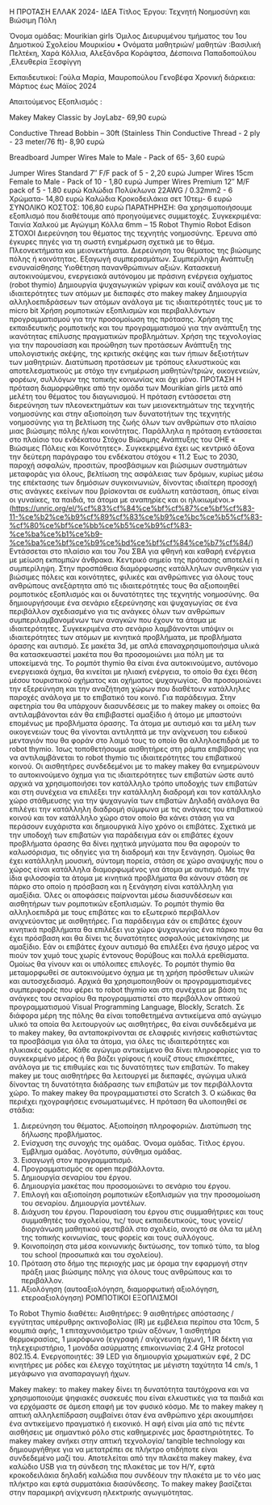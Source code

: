 Η ΠΡΟΤΑΣΗ
ΕΛΛΑΚ 2024- ΙΔΕΑ
Τίτλος Έργου: Τεχνητή Νοημοσύνη και Βιώσιμη Πόλη 

Όνομα ομάδας: Mourikian girls
Όμιλος Διευρυμένου τμήματος του 1ου Δημοτικού Σχολείου Μουρικίου
•	Ονόματα μαθητριών/ μαθητών :Βασιλική Πελτέκη, Χαρά Κόλλια, Αλεξάνδρα Κοράφτσα, Δέσποινα Παπαδοπούλου ,Ελευθερία Ξεσφίγγη

Εκπαιδευτικοί:  Γούλα Μαρία, Μαυροπούλου Γενοβέφα
Χρονική διάρκεια: Μάρτιος έως Μάϊος 2024

Απαιτούμενος Εξοπλισμός :

Makey Makey Classic by JoyLabz- 69,90 ευρώ

Conductive Thread Bobbin – 30ft (Stainless Thin Conductive Thread - 2 ply - 23 meter/76 ft)- 8,90 ευρώ

Breadboard Jumper Wires Male to Male - Pack of 65- 3,60 ευρώ

Jumper Wires Standard 7″ F/F pack of 5  - 2,20 ευρώ 
Jumper Wires 15cm Female to Male - Pack of 10 -  1,80 ευρώ 
Jumper Wires Premium 12″ M/F pack of 5   - 1.80 ευρώ 
Καλώδια Πολύκλωνα 22AWG / 0.32mm2 - 6 Χρώματα- 14,80 ευρώ
Καλώδια Κροκοδειλάκια σετ 10τεμ- 6 ευρώ
ΣΥΝΟΛΙΚΟ ΚΟΣΤΟΣ: 106,80 ευρώ
ΠΑΡΑΤΗΡΗΣΗ: Θα χρησιμοποιήσουμε εξοπλισμό που διαθέτουμε από προηγούμενες συμμετοχές. Συγκεκριμένα:
Ταινία Χαλκού με Αγώγιμη Κόλλα 6mm – 15
Robot Thymio
Robot Edison
ΣΤΟΧΟΙ
Διερεύνηση του θέματος της τεχνητής νοημοσύνης. Έρευνα από έγκυρες πηγές για τη σωστή ενημέρωση σχετικά με το θέμα. Πλεονεκτήματα και μειονεκτήματα. 
Διερεύνηση του θέματος της βιώσιμης πόλης ή κοινότητας. Εξαγωγή συμπερασμάτων.
Συμπερίληψη
Ανάπτυξη ενσυναίσθησης
Υιοθέτηση πανανθρώπινων αξιών. 
Κατασκευή αυτοκινούμενου, ενεργειακά αυτόνομου με πράσινη ενέργεια οχήματος (robot thymio)
Δημιουργία ψυχαγωγικών γρίφων και κουίζ ανάλογα με τις ιδιαιτερότητες των ατόμων με διεπαφές στο makey makey
Δημιουργία αλληλοεπιδράσεων των ατόμων ανάλογα με τις ιδιαιτερότητές τους με το micro bit 
Χρήση ρομποτικών εξοπλισμών και περιβαλλόντων προγραμματισμού για την προσομοίωση της πρότασης. 
Χρήση της εκπαιδευτικής ρομποτικής και του προγραμματισμού για την ανάπτυξη της ικανότητας επίλυσης πραγματικών προβλημάτων.
Χρήση της τεχνολογίας για την παρουσίαση και προώθηση των προτάσεων
Ανάπτυξη της υπολογιστικής σκέψης, της κριτικής σκέψης και των ήπιων δεξιοτήτων των μαθητριών.
Διατύπωση προτάσεων  με τρόπους ελκυστικούς και αποτελεσματικούς με στόχο την ενημέρωση μαθητών/τριών, οικογενειών,  φορέων, συλλόγων της τοπικής κοινωνίας και όχι μόνο.
ΠΡΟΤΑΣΗ
Η πρόταση διαμορφώθηκε από την ομάδα των Mourikian girls μετά από μελέτη του θέματος του διαγωνισμού. 
Η πρόταση εντάσσεται στη διερεύνηση των πλεονεκτημάτων και των μειονεκτημάτων της τεχνητής νοημοσύνης και στην αξιοποίηση των δυνατοτήτων της τεχνητής νοημοσύνης για τη βελτίωση της ζωής όλων των ανθρώπων στο πλαίσιο μιας βιώσιμης πόλης ή/και κοινότητας.
Παράλληλα η  πρόταση εντάσσεται στο πλαίσιο του ενδέκατου Στόχου Βιώσιμης Ανάπτυξης  του ΟΗΕ « Βιώσιμες Πόλεις και Κοινότητες». Συγκεκριμένα έχει ως κεντρικό άξονα την δεύτερη παράγραφο του ενδέκατου στόχου « 11.2 Έως το 2030,  παροχή ασφαλών, προσιτών, προσβάσιμων και βιώσιμων συστημάτων μεταφοράς για όλους, βελτίωση της ασφάλειας των δρόμων, κυρίως μέσω της επέκτασης των δημόσιων συγκοινωνιών, δίνοντας ιδιαίτερη προσοχή στις ανάγκες εκείνων που βρίσκονται σε ευάλωτη κατάσταση, όπως είναι οι γυναίκες, τα παιδιά, τα άτομα με αναπηρίες και οι ηλικιωμένοι.» (https://unric.org/el/%cf%83%cf%84%ce%bf%cf%87%ce%bf%cf%83-11-%ce%b2%ce%b9%cf%89%cf%83%ce%b9%ce%bc%ce%b5%cf%83-%cf%80%ce%bf%ce%bb%ce%b5%ce%b9%cf%83-%ce%ba%ce%b1%ce%b9-%ce%ba%ce%bf%ce%b9%ce%bd%ce%bf%cf%84%ce%b7%cf%84/) 
Εντάσσεται στο πλαίσιο και του 7ου ΣΒΑ για φθηνή και καθαρή ενέργεια με μείωση εκπομπών άνθρακα.
Κεντρικό σημείο της πρότασης αποτελεί η συμπερίληψη. Στην προσπάθεια διαμόρφωσης κατάλληλων συνθηκών για βιώσιμες πόλεις και κοινότητες, φιλικές και ανθρώπινες για όλους τους ανθρώπους ανεξάρτητα από τις ιδιαιτερότητές τους θα αξιοποιηθεί ρομποτικός εξοπλισμός και οι δυνατότητες της τεχνητής νοημοσύνης. 
Θα δημιουργήσουμε ένα σενάριο εξερεύνησης και ψυχαγωγίας σε ένα περιβάλλον σχεδιασμένο για τις ανάγκες όλων των ανθρώπων συμπεριλαμβανομένων των αναγκών που έχουν τα άτομα με ιδιαιτερότητες. Συγκεκριμένα στο σενάριο λαμβάνονται υπόψιν οι ιδιαιτερότητες των ατόμων με κινητικά προβλήματα, με προβλήματα όρασης και αυτισμό. 
Σε μακέτα 3d, με απλά επαναχρησιμοποιήσιμα υλικά θα κατασκευαστεί μακέτα που θα προσομοιώνει  μια πόλη με τα υποκείμενά της. 
Το ρομπότ  thymio θα είναι ένα αυτοκινούμενο, αυτόνομο ενεργειακά  όχημα, θα κινείται με ηλιακή ενέργεια, το οποίο θα έχει θέση μέσου τουριστικού οχήματος και οχήματος ψυχαγωγίας. Θα προσομοιώνει  την εξερεύνηση και την αναζήτηση χώρων που διαθέτουν κατάλληλες παροχές ανάλογα με το επιβατικό του κοινό. Για παράδειγμα. Στην αφετηρία του θα υπάρχουν διασυνδέσεις με το makey makey  οι οποίες θα αντιλαμβάνονται εάν θα επιβιβαστεί αμαξίδιο ή άτομο με μπαστούνι επομένως  με  προβλήματα όρασης. Τα άτομα με αυτισμό και τα μέλη των οικογενειών τους θα γίνονται αντιληπτά με την ανίχνευση του ειδικού μενταγιόν που θα φοράν στο λαιμό τους το οποίο θα αλληλοεπιδρά με το robot thymio.  Ίσως τοποθετήσουμε αισθητήρες  στη ράμπα επιβίβασης για να αντιλαμβάνεται το robot thymio τις ιδιαιτερότητες του επιβατικού κοινού. Οι αισθητήρες συνδεδεμένοι με το makey makey  θα ενημερώνουν το αυτοκινούμενο όχημα για τις ιδιαιτερότητες των επιβατών ώστε αυτό αρχικά να χρησιμοποιήσει τον κατάλληλο τρόπο υποδοχής των επιβατών και στη συνέχεια να επιλέξει την κατάλληλη διαδρομή και τον κατάλληλο χώρο στάθμευσης για την ψυχαγωγία των επιβατών Δηλαδή ανάλογα θα επιλέγει την κατάλληλη διαδρομή  σύμφωνα με τις ανάγκες του επιβατικού κοινού και τον κατάλληλο χώρο στον οποίο θα κάνει στάση για να περάσουν ευχάριστα και δημιουργικά λίγο χρόνο οι επιβάτες.  Σχετικά με την υποδοχή των επιβατών για παράδειγμα εάν οι επιβάτες έχουν προβλήματα όρασης θα δίνει ηχητικά μηνύματα που θα αφορούν το καλωσόρισμα, τις οδηγίες για τη διαδρομή και την ξενάγηση. Ομοίως  θα έχει κατάλληλη μουσική, σύντομη πορεία, στάση σε χώρο αναψυχής που ο χώρος είναι κατάλληλα διαμορφωμένος για άτομα με αυτισμό. Με την ίδια φιλοσοφία τα  άτομα με κινητικά προβλήματα θα κάνουν στάση σε πάρκο στο οποίο η πρόσβαση και  η ξενάγηση   είναι κατάλληλη για αμαξίδια. Όλες οι αποφάσεις παίρνονται μέσω διασυνδέσεων και αισθητήρων των ρομποτικών εξοπλισμών.
Το  ρομπότ thymio  θα αλληλοεπιδρά με τους επιβάτες  και το εξωτερικό περιβάλλον ανιχνεύοντας με αισθητήρες. Για παράδειγμα εάν οι επιβάτες έχουν κινητικά προβλήματα θα επιλέξει για χώρο ψυχαγωγίας ένα πάρκο που θα έχει πρόσβαση και θα δίνει τις δυνατότητες ασφαλούς μετακίνησης με αμαξίδιο. Εάν οι επιβάτες έχουν αυτισμό θα επιλέξει ένα ήσυχο μέρος να πιούν τον χυμό τους χωρίς έντονους θορύβους και πολλά ερεθίσματα. Ομοίως θα γίνουν και οι υπόλοιπες επιλογές. Το  ρομπότ thymio  θα μεταμορφωθεί σε αυτοκινούμενο όχημα με τη χρήση πρόσθετων υλικών και αυτοσχεδιασμό. Αρχικά θα χρησιμοποιηθούν οι προγραμματισμένες συμπεριφορές που φέρει το robot thymio και στη συνέχεια με βάση τις ανάγκες του σεναρίου θα προγραμματιστεί στο περιβάλλον οπτικού προγραμματισμού Visual Programming Language, Blockly, Scratch.
Σε διάφορα μέρη της πόλης θα είναι τοποθετημένα αντικείμενα από αγώγιμο υλικό τα οποία θα λειτουργούν ως αισθητήρες, θα είναι συνδεδεμένα με το makey makey, θα ανταποκρίνονται σε ελαφριές κινήσεις καθιστώντας τα προσβάσιμα για όλα τα άτομα, για όλες τις ιδιαιτερότητες και ηλικιακές ομάδες. Κάθε αγώγιμο αντικείμενο θα δίνει πληροφορίες για το συγκεκριμένο μέρος ή θα βάζει γρίφους ή κουίζ στους επισκέπτες, ανάλογα με τις επιθυμίες και τις δυνατότητες των επιβατών. Το makey makey με  τους αισθητήρες θα λειτουργεί με διεπαφές, αγώγιμα υλικά δίνοντας τη δυνατότητα διάδρασης των επιβατών με τον περιβάλλοντα χώρο. Το makey makey  θα προγραμματιστεί στο Scratch 3. Ο κώδικας θα περιέχει ηχογραφήσεις ενσωματωμένες.
Η πρόταση θα υλοποιηθεί σε στάδια:
1.	Διερεύνηση του θέματος. Αξιοποίηση πληροφοριών. Διατύπωση της δήλωσης προβλήματος.
2.	Ενίσχυση της συνοχής της ομάδας. Όνομα ομάδας. Τίτλος έργου. Έμβλημα ομάδας. Λογότυπο, σύνθημα ομάδας.
3.	Εισαγωγή στον προγραμματισμό.
4.	Προγραμματισμός σε open περιβάλλοντα.
5.	Δημιουργία σεναρίου του έργου.
6.	Δημιουργία μακέτας που προσομοιώνει το σενάριο του έργου.
7.	Επιλογή και αξιοποίηση ρομποτικών εξοπλισμών για την προσομοίωση του σεναρίου. Δημιουργία μοντέλων.
8.	Διάχυση του έργου. Παρουσίαση του έργου στις συμμαθήτριες και τους συμμαθητές του σχολείου, τις/ τους εκπαιδευτικούς, τους γονείς/ διοργάνωση μαθητικού φεστιβάλ στο σχολείο, ανοιχτό σε όλα τα μέλη της τοπικής κοινωνίας, τους φορείς και τους συλλόγους. 
9.	Κοινοποίηση στα μέσα κοινωνικής δικτύωσης, τον τοπικό τύπο, τα blog του school (προσωπικά και του σχολείου).
10.	Πρόταση στο δήμο της περιοχής μας με όραμα την εφαρμογή στην πράξη μιας βιώσιμης πόλης για όλους τους ανθρώπους και το περιβάλλον. 
11.	 Αξιολόγηση (αυτοαξιολόγηση, διαμορφωτική αξιολόγηση, ετεροαξιολόγηση)
ΡΟΜΠΟΤΙΚΟΙ ΕΞΟΠΛΙΣΜΟΙ

Το Robot Thymio διαθέτει: 
Αισθητήρες: 9 αισθητήρες απόστασης / εγγύτητας υπέρυθρης ακτινοβολίας (IR) με εμβέλεια περίπου στα 10cm, 5 κουμπιά αφής, 1 επιταχυνσιόμετρο τριών αξόνων, 1 αισθητήρα θερμοκρασίας, 1 μικρόφωνο (εγγραφή / ανίχνευση ήχων), 1 IR δέκτη για τηλεχειριστήριο, 1 μονάδα ασύρματης επικοινωνίας 2.4 GHz protocol 802.15.4.
Ενεργοποιητές: 39 LED για δημιουργία χρωματικών εφέ, 2 DC κινητήρες με ρόδες και έλεγχο ταχύτητας με μέγιστη ταχύτητα 14 cm/s, 1 μεγάφωνο για αναπαραγωγή ήχων.

Makey makey: το makey makey δίνει τη δυνατότητα ταυτόχρονα και να χρησιμοποιούμε  ψηφιακές συσκευές που είναι ελκυστικές για τα παιδιά και να ερχόμαστε σε άμεση επαφή με τον φυσικό κόσμο. Με το makey makey η απτική αλληλεπίδραση συμβαίνει όταν ένα ανθρώπινο χέρι ακουμπήσει ένα αντικείμενο πραγματικό ή εικονικό. Η αφή είναι μία από τις πέντε αισθήσεις με σημαντικό ρόλο στις καθημερινές μας δραστηριότητες. Το makey makey ανήκει στην απτική τεχνολογία/ tanqible technology και δημιουργήθηκε για να μετατρέπει σε πλήκτρο οτιδήποτε είναι συνδεδεμένο μαζί του. Αποτελείται από την πλακέτα makey makey, ένα καλώδιο USB για τη σύνδεση της πλακέτας με τον Η/Υ, εφτά κροκοδειλάκια δηλαδή καλώδια που συνδέουν την πλακέτα με το νέο μας πλήκτρο και εφτά συρματάκια διασύνδεσης. Το makey makey βασίζεται στην παραμικρή ανίχνευση ηλεκτρικής αγωγιμότητας.


